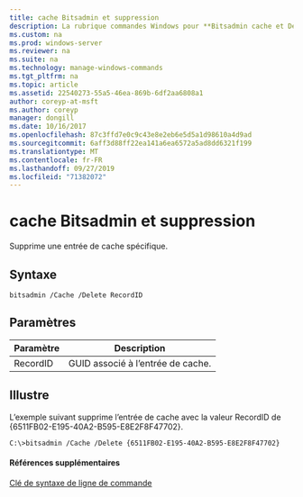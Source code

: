```yaml
---
title: cache Bitsadmin et suppression
description: La rubrique commandes Windows pour **Bitsadmin cache et Delete** -supprime une entrée de cache spécifique.
ms.custom: na
ms.prod: windows-server
ms.reviewer: na
ms.suite: na
ms.technology: manage-windows-commands
ms.tgt_pltfrm: na
ms.topic: article
ms.assetid: 22540273-55a5-46ea-869b-6df2aa6808a1
author: coreyp-at-msft
ms.author: coreyp
manager: dongill
ms.date: 10/16/2017
ms.openlocfilehash: 87c3ffd7e0c9c43e8e2eb6e5d5a1d98610a4d9ad
ms.sourcegitcommit: 6aff3d88ff22ea141a6ea6572a5ad8dd6321f199
ms.translationtype: MT
ms.contentlocale: fr-FR
ms.lasthandoff: 09/27/2019
ms.locfileid: "71382072"
---
```

# <a name="bitsadmin-cache-and-delete"></a>cache Bitsadmin et suppression



Supprime une entrée de cache spécifique.

## <a name="syntax"></a>Syntaxe

```
bitsadmin /Cache /Delete RecordID 
```

## <a name="parameters"></a>Paramètres

|Paramètre|Description|
|---------|-----------|
|RecordID|GUID associé à l’entrée de cache.|

## <a name="BKMK_examples"></a>Illustre

L’exemple suivant supprime l’entrée de cache avec la valeur RecordID de {6511FB02-E195-40A2-B595-E8E2F8F47702}.
```
C:\>bitsadmin /Cache /Delete {6511FB02-E195-40A2-B595-E8E2F8F47702} 
```

#### <a name="additional-references"></a>Références supplémentaires

[Clé de syntaxe de ligne de commande](command-line-syntax-key.md)